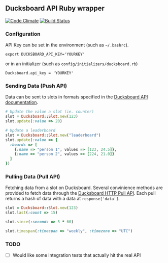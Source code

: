 ## Ducksboard API Ruby wrapper

[![Code Climate](https://codeclimate.com/github/jhsu/ducksboard.png)](https://codeclimate.com/github/jhsu/ducksboard)
[![Build Status](https://travis-ci.org/jhsu/ducksboard.png?branch=simple-slot-push)](https://travis-ci.org/jhsu/ducksboard)

### Configuration

API Key can be set in the environment (such as `~/.bashrc`).

    export DUCKSBOARD_API_KEY='YOURKEY'

or in an initializer (such as `config/initializers/ducksboard.rb`)

    Ducksboard.api_key = 'YOURKEY'

### Sending Data (Push API)

Data can be sent to slots in formats specified in the [Ducksboard API
documentation](http://dev.ducksboard.com/apidoc/slot-kinds).

```ruby
# Update the value a slot (ie. counter)
slot = Ducksboard::Slot.new(123)
slot.update(:value => 20)

# Update a leaderboard
slot = Ducksboard::Slot.new("leaderboard")
slot.update(:value => {
  :boards => [
    {:name => "person 1", values => [123, 24.5]},
    {:name => "person 2", values => [224, 21.0]}
  ]
})
```

### Pulling Data (Pull API)

Fetching data from a slot on Ducksboard. Several convinience methods are
provided to fetch data through the [Ducksboard HTTP Pull
API](http://dev.ducksboard.com/apidoc/pull-api-http/#resource-endpoints). Each
pull returns a hash of data with a data at `response['data']`.

```ruby
slot = Ducksboard::Slot.new(123)
slot.last(:count => 15)

slot.since(:seconds => 5 * 60)

slot.timespan(:timespan => "weekly", :timezone => "UTC")
```


### TODO

- [ ] Would like some integration tests that actually hit the real API
